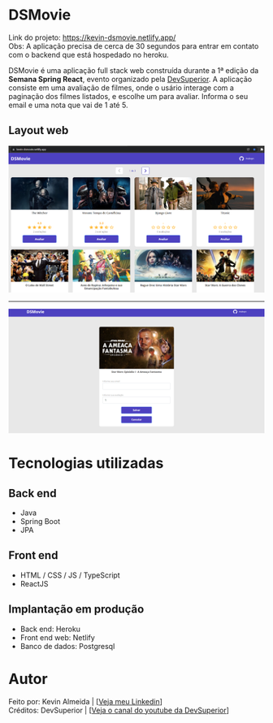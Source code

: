 # DSMovie 

Link do projeto: https://kevin-dsmovie.netlify.app/
<br>
Obs: A aplicação precisa de cerca de 30 segundos para entrar em contato com o backend que está hospedado no heroku.

DSMovie é uma aplicação full stack web construída durante a 1ª edição da **Semana Spring React**, evento organizado pela [DevSuperior](https://devsuperior.com "Site da DevSuperior"). A aplicação consiste em uma avaliação de filmes, onde o usário interage com a paginação dos filmes listados, e escolhe um para avaliar. Informa o seu email e uma nota que vai de 1 até 5.

## Layout web
![Web 1](print_tela_dsmovie.png)
***
![Web 2](print_tela_formulario_dsmovie.png)

# Tecnologias utilizadas
## Back end
- Java
- Spring Boot
- JPA 
## Front end
- HTML / CSS / JS / TypeScript
- ReactJS
## Implantação em produção
- Back end: Heroku
- Front end web: Netlify
- Banco de dados: Postgresql

# Autor

Feito por: Kevin Almeida | [<a href="https://www.linkedin.com/in/kevin-almeida-desenvolvedor/">Veja meu Linkedin</a>]
<br>
Créditos: DevSuperior | [<a href="https://www.youtube.com/c/DevSuperior">Veja o canal do youtube da DevSuperior</a>]